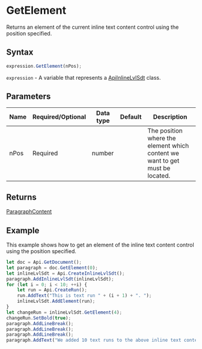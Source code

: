 # GetElement

Returns an element of the current inline text content control using the position specified.

## Syntax

```javascript
expression.GetElement(nPos);
```

`expression` - A variable that represents a [ApiInlineLvlSdt](../ApiInlineLvlSdt.md) class.

## Parameters

| **Name** | **Required/Optional** | **Data type** | **Default** | **Description** |
| ------------- | ------------- | ------------- | ------------- | ------------- |
| nPos | Required | number |  | The position where the element which content we want to get must be located. |

## Returns

[ParagraphContent](../../Enumeration/ParagraphContent.md)

## Example

This example shows how to get an element of the inline text content control using the position specified.

```javascript editor-
let doc = Api.GetDocument();
let paragraph = doc.GetElement(0);
let inlineLvlSdt = Api.CreateInlineLvlSdt();
paragraph.AddInlineLvlSdt(inlineLvlSdt);
for (let i = 0; i < 10; ++i) {
	let run = Api.CreateRun();
	run.AddText("This is text run " + (i + 1) + ". ");
	inlineLvlSdt.AddElement(run);
}
let changeRun = inlineLvlSdt.GetElement(4);
changeRun.SetBold(true);
paragraph.AddLineBreak();
paragraph.AddLineBreak();
paragraph.AddLineBreak();
paragraph.AddText("We added 10 text runs to the above inline text content control. Then we changed the fifth run, so it is different from the others.");
```
